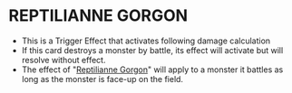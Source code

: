 
# REPTILIANNE GORGON

*   This is a Trigger Effect that activates following damage calculation
*   If this card destroys a monster by battle, its effect will activate but will resolve without effect.
*   The effect of "[Reptilianne Gorgon](https://yugioh.fandom.com/wiki/Reptilianne_Gorgon)" will apply to a monster it battles as long as the monster is face-up on the field.  
      
    
